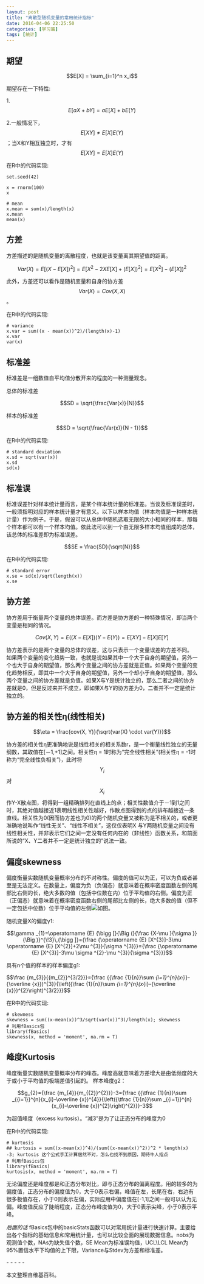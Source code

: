 ```yaml
---
layout: post
title: "离散型随机变量的常用统计指标"
date: 2016-04-06 22:25:50
categories: [学习篇]
tags: [统计]
---
```

## 期望

$$E[X] = \sum_{i=1}^n x_i$$

期望存在一下特性:

1.$$E[aX + bY] = aE[X] + bE(Y)$$

2.一般情况下，$$E[X Y] \neq E[X]E(Y)$$；当X和Y相互独立时，才有$$E[X Y] = E[X]E(Y)$$

在R中的代码实现:
```
set.seed(42)

x = rnorm(100)
x

# mean
x.mean = sum(x)/length(x)
x.mean
mean(x)
```

## 方差
方差描述的是随机变量的离散程度，也就是该变量离其期望值的距离。

$$Var(X) = E[(X -E[X])^2] = E[X^{2} - 2X E[X] + (E[X])^{2}] = E[X^{2}] - (E[X])^{2}$$

此外，方差还可以看作是随机变量和自身的协方差$$Var(X) = Cov(X, X)$$。

在R中的代码实现:
```
# variance
x.var = sum((x - mean(x))^2)/(length(x)-1)
x.var
var(x)
```

## 标准差
标准差是一组数值自平均值分散开来的程度的一种测量观念。

总体的标准差

$$SD = \sqrt{\frac{Var(x)}{N}}$$

样本的标准差

$$SD = \sqrt{\frac{Var(x)}{N - 1}}$$

在R中的代码实现:
```
# standard deviation
x.sd = sqrt(var(x))
x.sd
sd(x)
```

## 标准误
标准误差针对样本统计量而言，是某个样本统计量的标准差。当谈及标准误差时，一般须指明对应的样本统计量才有意义。以下以样本均值（样本均值是一种样本统计量）作为例子。于是，假设可以从总体中随机选取无限的大小相同的样本，那每个样本都可以有一个样本均值。依此法可以到一个由无限多样本均值组成的总体，该总体的标准差即为标准误差。

$$SE = \frac{SD}{\sqrt{N}}$$

在R中的代码实现:
```
# standard error
x.se = sd(x)/sqrt(length(x))
x.se
```

## 协方差
协方差用于衡量两个变量的总体误差。而方差是协方差的一种特殊情况，即当两个变量是相同的情况。

$$Cov(X, Y) = E((X - E[X])(Y - E(Y)) = E[XY] - E[X] E[Y]$$

协方差表示的是两个变量的总体的误差，这与只表示一个变量误差的方差不同。 如果两个变量的变化趋势一致，也就是说如果其中一个大于自身的期望值，另外一个也大于自身的期望值，那么两个变量之间的协方差就是正值。如果两个变量的变化趋势相反，即其中一个大于自身的期望值，另外一个却小于自身的期望值，那么两个变量之间的协方差就是负值。如果X与Y是统计独立的，那么二者之间的协方差就是0，但是反过来并不成立，即如果X与Y的协方差为0，二者并不一定是统计独立的。

## 协方差的相关性η(线性相关)

 $$\eta =  \frac{cov(X, Y)}{\sqrt{var(X) \cdot var(Y)}}$$

协方差的相关性η更准确地说是线性相关的相关系数r，是一个衡量线性独立的无量纲数，其取值在[－1,+1]之间。相关性η = 1时称为“完全线性相关”(相关性η = -1时称为“完全线性负相关”)，此时将$$Y_{i}$$对$$X_{i}$$作Y-X散点图，将得到一组精确排列在直线上的点；相关性数值介于－1到1之间时，其绝对值越接近1表明线性相关性越好，作散点图得到的点的排布越接近一条直线。相关性为0(因而协方差也为0)的两个随机变量又被称为是不相关的，或者更准确地说叫作“线性无关”、“线性不相关”，这仅仅表明X 与Y两随机变量之间没有线性相关性，并非表示它们之间一定没有任何内在的（非线性）函数关系，和前面所说的“X、Y二者并不一定是统计独立的”说法一致。

## 偏度skewness
偏度衡量实数随机变量概率分布的不对称性。偏度的值可以为正，可以为负或者甚至是无法定义。在数量上，偏度为负（负偏态）就意味着在概率密度函数左侧的尾部比右侧的长，绝大多数的值（包括中位数在内）位于平均值的右侧。偏度为正（正偏态）就意味着在概率密度函数右侧的尾部比左侧的长，绝大多数的值（但不一定包括中位数）位于平均值的左侧![如图](http://xukuang.github.io/blog/images/skewness.png)。

随机变量X的偏度γ1:

$$\gamma _{1}=\operatorname {E} {\bigg [}{\Big (}{\frac {X-\mu }{\sigma }}{\Big )}^{\!3}\,{\bigg ]}={\frac {\operatorname {E} [X^{3}]-3\mu \operatorname {E} [X^{2}]+2\mu ^{3}}{\sigma ^{3}}}={\frac {\operatorname {E} [X^{3}]-3\mu \sigma ^{2}-\mu ^{3}}{\sigma ^{3}}}$$

具有n个值的样本的样本偏度g1:

$$\frac {m_{3}}{{m_{2}}^{3/2}}}={\frac {{\frac {1}{n}}\sum _{i=1}^{n}(x_{i}-{\overline {x}})^{3}}{\left({\frac {1}{n}}\sum _{i=1}^{n}(x_{i}-{\overline {x}})^{2}\right)^{3/2}}}$$

在R中的代码实现:
```
# skewness
skewness = sum((x-mean(x))^3/sqrt(var(x))^3)/length(x); skewness
# 利用fBasics包
library(fBasics)
skewness(x, method = 'moment', na.rm = T)
```

## 峰度Kurtosis

峰度衡量实数随机变量概率分布的峰态。峰度高就意味着方差增大是由低频度的大于或小于平均值的极端差值引起的。
样本峰度g2：

$$g_{2}={\frac  {m_{4}}{m_{{2}}^{2}}}-3={\frac  {{\tfrac  {1}{n}}\sum _{{i=1}}^{n}(x_{i}-\overline {x})^{4}}{\left({\tfrac  {1}{n}}\sum _{{i=1}}^{n}(x_{i}-\overline {x})^{2}\right)^{2}}}-3$$

为超值峰度（excess kurtosis）。“减3”是为了让正态分布的峰度为0


在R中的代码实现:
```
# kurtosis
## kurtosis = sum((x-mean(x))^4)/(sum((x-mean(x))^2))^2 * length(x) -3; kurtosis 这个公式手工计算居然不对，怎么也找不到原因，期待牛人指点
# 利用fBasics包
library(fBasics)
kurtosis(x, method = 'moment', na.rm = T)
```

无论偏度还是峰度都是和正态分布对比，即与正态分布的偏离程度。用的较多的为偏度值，正态分布的偏度值为0，大于0表示右偏，峰值在左，长尾在右，右边有很多极值存在，小于0则表示左偏，实际应用中偏度值在[-1,1]之间一般可以认为无偏。峰度值反应了陡峭程度，正态分布峰度值为0，大于0表示尖峰，小于0表示平峰。


*后面的话*
fBasics包中的basicStats函数可以对常用统计量进行快速计算。主要给出各个指标的基础信息和常用统计量，也可以比较全面的展现数据信息。nobs为观测值个数，NAs为缺失值个数，SE Mean为标准误均值，UCL\LCL Mean为95%置信水平下均值的上下限，Variance与Stdev为方差和标准差。

\- - - - -

本文整理自维基百科。